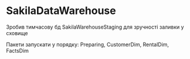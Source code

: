 # SakilaDataWarehouse

Зробив тимчасову бд SakilaWarehouseStaging для зручності заливки у сховище

Пакети запускати у порядку: Preparing, CustomerDim, RentalDim, FactsDim
